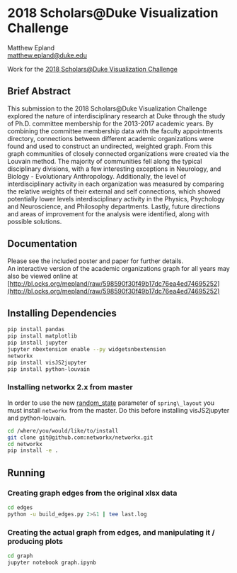 # 2018 Scholars@Duke Visualization Challenge
Matthew Epland  
matthew.epland@duke.edu  

Work for the [2018 Scholars@Duke Visualization Challenge](https://rc.duke.edu/scholars-vis-challenge-2018)  

## Brief Abstract
This submission to the 2018 Scholars@Duke Visualization Challenge explored the nature of interdisciplinary research at Duke through the study of Ph.D. committee membership for the 2013-2017 academic years. By combining the committee membership data with the faculty appointments directory, connections between different academic organizations were found and used to construct an undirected, weighted graph. From this graph communities of closely connected organizations were created via the Louvain method. The majority of communities fell along the typical disciplinary divisions, with a few interesting exceptions in Neurology, and Biology - Evolutionary Anthropology. Additionally, the level of interdisciplinary activity in each organization was measured by comparing the relative weights of their external and self connections, which showed potentially lower levels interdisciplinary activity in the Physics, Psychology and Neuroscience, and Philosophy departments. Lastly, future directions and areas of improvement for the analysis were identified, along with possible solutions.  

## Documentation
Please see the included poster and paper for further details.  
An interactive version of the academic organizations graph for all years may also be viewed online at [http://bl.ocks.org/mepland/raw/598590f30f49b17dc76ea4ed74695252](http://bl.ocks.org/mepland/raw/598590f30f49b17dc76ea4ed74695252)  

## Installing Dependencies
```bash
pip install pandas
pip install matplotlib
pip install jupyter
jupyter nbextension enable --py widgetsnbextension
networkx
pip install visJS2jupyter
pip install python-louvain
```

### Installing networkx 2.x from master
In order to use the new [random\_state](https://github.com/networkx/networkx/blob/a8a51d4763b01c034349fbc752713f47c637a81f/networkx/drawing/layout.py#L294) parameter of `spring\_layout` you must install `networkx` from the master. Do this before installing visJS2jupyter and python-louvain.  
```bash
cd /where/you/would/like/to/install
git clone git@github.com:networkx/networkx.git
cd networkx
pip install -e .
```

## Running
### 

### Creating graph edges from the original xlsx data
```bash
cd edges
python -u build_edges.py 2>&1 | tee last.log
```

### Creating the actual graph from edges, and manipulating it / producing plots
```bash
cd graph
jupyter notebook graph.ipynb
```

